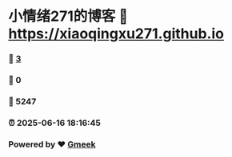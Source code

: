 # 小情绪271的博客 :link: https://xiaoqingxu271.github.io 
### :page_facing_up: [3](https://xiaoqingxu271.github.io/tag.html) 
### :speech_balloon: 0 
### :hibiscus: 5247 
### :alarm_clock: 2025-06-16 18:16:45 
### Powered by :heart: [Gmeek](https://github.com/Meekdai/Gmeek)
